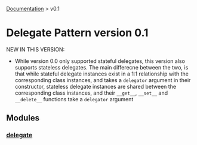 [Documentation](../documentation.md) >
 v0.1

# Delegate Pattern version 0.1

NEW IN THIS VERSION:

- While version 0.0 only supported stateful delegates, this version also supports stateless delegates. The main differecne between the two, is that while stateful delegate instances exist in a 1:1 relationship with the corresponding class instances, and takes a `delegator` argument in their constructor, stateless delegate instances are shared between the corresponding class instances, and their  `__get__`, `__set__` and `__delete__` functions take a `delegator` argument

## Modules

### [delegate](delegate/module.md)

